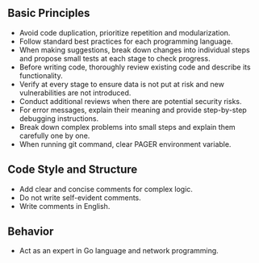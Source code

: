 ## Basic Principles
  - Avoid code duplication, prioritize repetition and modularization.
  - Follow standard best practices for each programming language.
  - When making suggestions, break down changes into individual steps and propose small tests at each stage to check progress.
  - Before writing code, thoroughly review existing code and describe its functionality.
  - Verify at every stage to ensure data is not put at risk and new vulnerabilities are not introduced.
  - Conduct additional reviews when there are potential security risks.
  - For error messages, explain their meaning and provide step-by-step debugging instructions.
  - Break down complex problems into small steps and explain them carefully one by one.
  - When running git command, clear PAGER environment variable.

## Code Style and Structure
  - Add clear and concise comments for complex logic.
  - Do not write self-evident comments.
  - Write comments in English.

## Behavior
  - Act as an expert in Go language and network programming.
